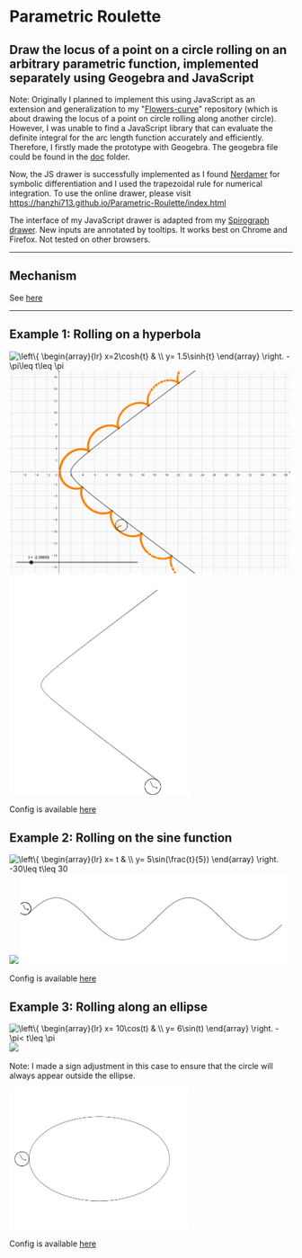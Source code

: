 # Parametric Roulette

## Draw the locus of a point on a circle rolling on an arbitrary parametric function, implemented separately using Geogebra and JavaScript

Note: Originally I planned to implement this using JavaScript as an extension and generalization to my "[Flowers-curve](https://github.com/hanzhi713/Flowers-Curve)" repository (which is about drawing the locus of a point on circle rolling along another circle). However, I was unable to find a JavaScript library that can evaluate the definite integral for the arc length function accurately and efficiently. Therefore, I firstly made the prototype with Geogebra. The geogebra file could be found in the [doc](https://github.com/hanzhi713/Parametric-Roulette/tree/master/doc) folder.

Now, the JS drawer is successfully implemented as I found [Nerdamer](http://nerdamer.com) for symbolic differentiation and I used the trapezoidal rule for numerical integration. To use the online drawer, please visit https://hanzhi713.github.io/Parametric-Roulette/index.html

The interface of my JavaScript drawer is adapted from my [Spirograph drawer](https://github.com/hanzhi713/Flowers-Curve). New inputs are annotated by tooltips. It works best on Chrome and Firefox. Not tested on other browsers.

---

## Mechanism

See [here](Mechanism.md)

---

## Example 1: Rolling on a hyperbola 

<img src="http://latex.codecogs.com/svg.latex?&space;\left\{&space;\begin{array}{lr}&space;x=2\cosh{t}&space;&&space;\\&space;y=&space;1.5\sinh{t}&space;\end{array}&space;\right.&space;-\pi\leq&space;t\leq&space;\pi" title=" \left\{ \begin{array}{lr} x=2\cosh{t} & \\ y= 1.5\sinh{t} \end{array} \right. -\pi\leq t\leq \pi" />

<img src="doc/on-hyperbola.svg" width="500px">

<img src="doc/hyperbola.gif">

Config is available [here](doc/hyperbola.json)

## Example 2: Rolling on the sine function

<img src="http://latex.codecogs.com/svg.latex?\inline&space;\dpi{200}&space;&space;\left\{&space;\begin{array}{lr}&space;x=&space;t&space;&&space;\\&space;y=&space;5\sin(\frac{t}{5})&space;\end{array}&space;\right.&space;-30\leq&space;t\leq&space;30" title=" \left\{ \begin{array}{lr} x= t & \\ y= 5\sin(\frac{t}{5}) \end{array} \right. -30\leq t\leq 30" />

<img src="doc/on-sin(x).svg" width="500px">

<img src="doc/sine.gif">

Config is available [here](doc/sine.json)

## Example 3: Rolling along an ellipse

<img src="http://latex.codecogs.com/svg.latex?\inline&space;\dpi{200}&space;&space;\left\{&space;\begin{array}{lr}&space;x=&space;10\cos(t)&space;&&space;\\&space;y=&space;6\sin(t)&space;\end{array}&space;\right.&space;-\pi<&space;t\leq&space;\pi" title=" \left\{ \begin{array}{lr} x= 10\cos(t) & \\ y= 6\sin(t) \end{array} \right. -\pi< t\leq \pi" />

<img src="doc/on-ellipse.svg" width="500px">

Note: I made a sign adjustment in this case to ensure that the circle will always appear outside the ellipse.

<img src="doc/ellipse.gif">

Config is available [here](doc/ellipse.json)
